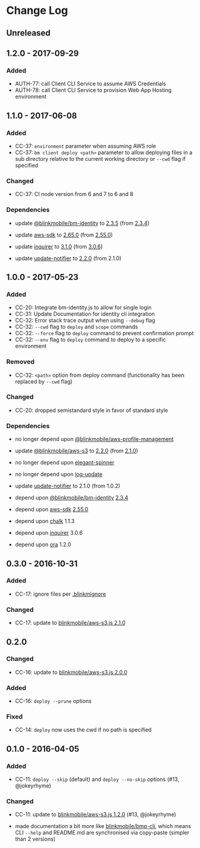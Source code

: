 # Change Log


## Unreleased

## 1.2.0 - 2017-09-29

### Added

-   AUTH-77: call Client CLI Service to assume AWS Credentials
-   AUTH-78: call Client CLI Service to provision Web App Hosting environment

## 1.1.0 - 2017-06-08

### Added

-   CC-37: `environment` parameter when assuming AWS role
-   CC-37: `bm client deploy <path>` parameter to allow deploying files in a sub directory relative to the current working directory or `--cwd` flag if specified

### Changed

-   CC-37: CI node version from 6 and 7 to 6 and 8

### Dependencies

-   update [@blinkmobile/bm-identity](https://www.npmjs.com/package/@blinkmobile/bm-identity) to [2.3.5](https://github.com/blinkmobile/bm-identity.js/releases/tag/2.3.5) (from [2.3.4](https://github.com/blinkmobile/bm-identity.js/releases/tag/2.3.4))

-   update [aws-sdk](https://www.npmjs.com/package/aws-sdk) to [2.65.0](https://github.com/aws/aws-sdk-js/releases/tag/v2.65.0) (from [2.55.0](https://github.com/aws/aws-sdk-js/releases/tag/v2.55.0))

-   update [inquirer](https://www.npmjs.com/package/inquirer) to [3.1.0](https://github.com/SBoudrias/Inquirer.js/releases/tag/v3.1.0) (from [3.0.6](https://github.com/SBoudrias/Inquirer.js/releases/tag/v3.0.6))

-   update [update-notifier](https://www.npmjs.com/package/update-notifier) to [2.2.0](https://github.com/yeoman/update-notifier/releases/tag/v2.2.0) (from 2.1.0)


## 1.0.0 - 2017-05-23

### Added

-   CC-20: Integrate bm-identity.js to allow for single login
-   CC-31: Update Documentation for identity cli integration
-   CC-32: Error stack trace output when using `--debug` flag
-   CC-32: `--cwd` flag to `deploy` and `scope` commands
-   CC-32: `--force` flag to `deploy` command to prevent confirmation prompt
-   CC-32: `--env` flag to `deploy` command to deploy to a specific environment

### Removed

-   CC-32: `<path>` option from deploy command (functionality has been replaced by `--cwd` flag)


### Changed

-   CC-20: dropped semistandard style in favor of standard style


### Dependencies

-   no longer depend upon [@blinkmobile/aws-profile-management](https://www.npmjs.com/package/@blinkmobile/aws-profile-management)

-   update [@blinkmobile/aws-s3](https://www.npmjs.com/package/@blinkmobile/aws-s3) to [2.2.0](https://github.com/blinkmobile/aws-s3.js/blob/master/CHANGELOG.md) (from [
2.1.0](https://github.com/blinkmobile/aws-s3.js/releases/tag/2.1.0))

-   no longer depend upon [elegant-spinner](https://www.npmjs.com/package/elegant-spinner)

-   no longer depend upon [log-update](https://www.npmjs.com/package/log-update)

-   update [update-notifier](https://www.npmjs.com/package/update-notifier) to 2.1.0 (from 1.0.2)

-   depend upon [@blinkmobile/bm-identity](https://www.npmjs.com/package/@blinkmobile/bm-identity) [2.3.4](https://github.com/blinkmobile/bm-identity.js/blob/master/CHANGELOG.md)

-   depend upon [aws-sdk](https://www.npmjs.com/package/aws-sdk) [2.55.0](https://github.com/aws/aws-sdk-js/blob/master/CHANGELOG.md)

-   depend upon [chalk](https://www.npmjs.com/package/chalk) 1.1.3

-   depend upon [inquirer](https://www.npmjs.com/package/inquirer) 3.0.6

-   depend upon [ora](https://www.npmjs.com/package/ora) 1.2.0


## 0.3.0 - 2016-10-31


### Added

-   CC-17: ignore files per [.blinkmignore](https://github.com/blinkmobile/aws-s3.js#blinkmignore)


### Changed

-   CC-17: update to  [blinkmobile/aws-s3.js 2.1.0](https://github.com/blinkmobile/aws-s3.js/releases/tag/2.1.0)



## 0.2.0


### Changed

- CC-16: update to  [blinkmobile/aws-s3.js 2.0.0](https://github.com/blinkmobile/aws-s3.js/releases/tag/2.0.0)


### Added

- CC-16: `deploy --prune` options


### Fixed

- CC-14: `deploy` now uses the cwd if no path is specified


## 0.1.0 - 2016-04-05


### Added

- CC-11: `deploy --skip` (default) and `deploy --no-skip` options (#13, @jokeyrhyme)


### Changed

- CC-11: update to [blinkmobile/aws-s3.js 1.2.0](https://github.com/blinkmobile/aws-s3.js/releases/tag/1.2.0) (#13, @jokeyrhyme)

- made documentation a bit more like [blinkmobile/bmp-cli](https://github.com/blinkmobile/bmp-cli), which means CLI `--help` and README.md are synchronised via copy-paste (simpler than 2 versions)
